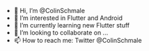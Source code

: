 - 👋 Hi, I’m @ColinSchmale
- 👀 I’m interested in Flutter and Android
- 🌱 I’m currently learning new Flutter stuff
- 💞️ I’m looking to collaborate on ...
- 📫 How to reach me: Twitter @ColinSchmale

<!---
ColinSchmale/ColinSchmale is a ✨ special ✨ repository because its `README.md` (this file) appears on your GitHub profile.
You can click the Preview link to take a look at your changes.
--->
